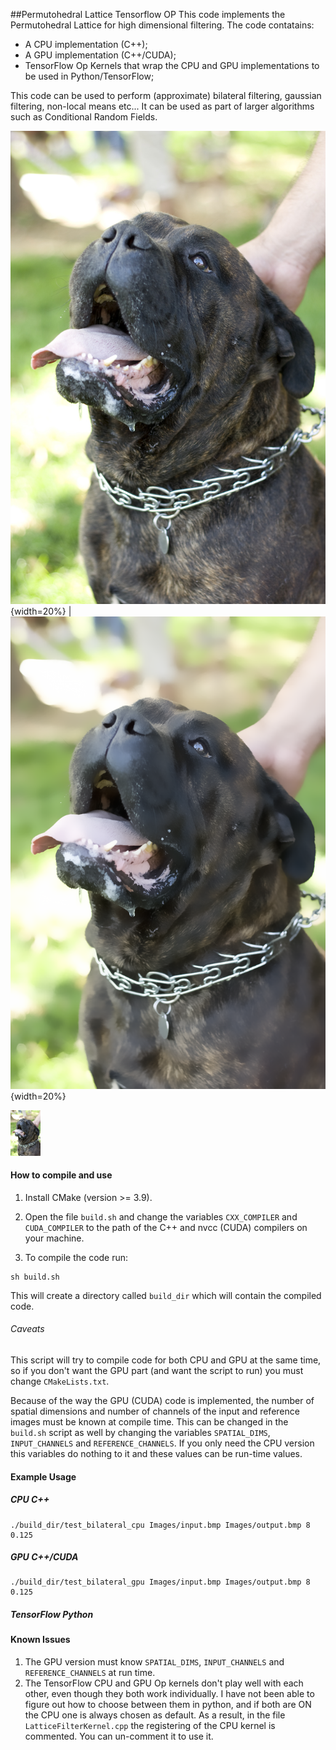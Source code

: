 ##Permutohedral Lattice Tensorflow OP
This code implements the Permutohedral Lattice  for high dimensional filtering.
The code contatains:
- A CPU implementation (C++);
- A GPU implementation (C++/CUDA);
- TensorFlow Op Kernels that wrap the CPU and GPU implementations to be used in Python/TensorFlow;

This code can be used to perform (approximate) bilateral filtering, gaussian filtering, non-local means etc...
It can be used as part of larger algorithms such as Conditional Random Fields.


![alt](Images/input.bmp){width=20%} | ![alt](Images/output.bmp){width=20%}


<img src="Images/input.bmp" width="48">

#### How to compile and use

1. Install CMake (version >= 3.9).

2. Open the file `build.sh` and change the variables `CXX_COMPILER` and `CUDA_COMPILER` to the path of the C++ and nvcc
 (CUDA) compilers on your machine.
 
3. To compile the code run:
````
sh build.sh
````
This will create a directory called `build_dir` which will contain the compiled code.

###### Caveats

This script will try to compile code for both CPU and GPU at the same time, so if you don't want the GPU part
 (and want the script to run) you must change `CMakeLists.txt`.
 
Because of the way the GPU (CUDA) code is implemented, the number of spatial dimensions and number of channels of
 the input and reference images must be known at compile time. This can be changed in the `build.sh` script as well by
  changing the variables `SPATIAL_DIMS`, `INPUT_CHANNELS` and `REFERENCE_CHANNELS`.
  If you only need the CPU version this variables do nothing to it and these values can be run-time values.
            


#### Example Usage

##### CPU C++
````
./build_dir/test_bilateral_cpu Images/input.bmp Images/output.bmp 8 0.125
````
##### GPU C++/CUDA

````
./build_dir/test_bilateral_gpu Images/input.bmp Images/output.bmp 8 0.125
````

##### TensorFlow Python



#### Known Issues

1. The GPU version must know `SPATIAL_DIMS`, `INPUT_CHANNELS` and `REFERENCE_CHANNELS` at run time.
2. The TensorFlow CPU and GPU Op kernels don't play well with each other, even though they both work individually.
I have not been able to figure out how to choose between them in python, and if both are ON the CPU one is always chosen
 as default. As a result, in the file `LatticeFilterKernel.cpp` the registering of the CPU kernel is commented.
 You can un-comment it to use it.